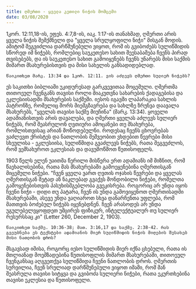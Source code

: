 ```yaml
---
title: ღმერთი - ყველა კეთილი ნიჭის მომცემი
date: 03/08/2020
---
```


1კორ. 12:11,18-ის, ეფეს. 4:7,8-ის, იაკ. 1:17-ის თანახმად, ღმერთი არის ყველა ნიჭის შემქმნელი და "ყველა სრულყოფილი ნიჭი" მისგან მოდის. ამიტომ შეგვიძლია დარწმუნებული ვიყოთ, რომ ის გვიბოძებს სულიწმიდის სწორედ იმ ნიჭებს, რომლებიც საუკეთესო სახით შეესაბამება ჩვენს პირად თვისებებს, და ის საუკეთესო სახით გამოიყენებს ჩვენს უნარებს მისი საქმის მიმართ მსახურებისთვის და მისი სახელის განსადიდებლად.

`წაიკითხეთ მარკ. 13:34 და 1კორ. 12:11. ვის აძლევს ღმერთი სულიერ ნიჭებს?`

ეს საკითხი ბიბლიაში უკიდურესად გარკვევითაა მოცემული. ღმერთმა თითოეულ ჩვენგანს თავისი როლი მიაკუთვნა სახარების ქადაგებისა და ეკლესიისადმი მსახურების საქმეში. იესოს იგავში ლაპარაკია სახლის პატრონზე, რომელიც შორს მიემგზავრება და სახლზე ზრუნვა დაავალა მსახურებს, "ყველას თავისი საქმე მიუჩინა" (მარკ. 13:34). ყოველი ადამიანისთვის არის დავალება, და ღმერთი ყველას აძლევს სულიერ ნიჭებს, რომ შეასრულონ ღვთიური ამოცანები თუ მსახურება, რომლისთვისაც არიან მოწოდებულნი. როდესაც ჩვენს ცხოვრებას ვაძლევთ ქრისტეს და ნათლობის მეშვეობით ვხდებით წევრები მისი სხეულისა - ეკლესიისა, სულიწმიდა გვაძლევს ნიჭებს, რათა შეგვეძლოს, რომ ვემსახუროთ ეკლესიას და დავუმოწმოთ წუთისოფელს.

1903 წელს ელენ უაითმა წერილი მისწერა ერთ ადამიანს იმ მიზნით, რომ წაეხალისებინა, რათა მას მსახურებაში გამოეყენებინა ღმერთისგან მიცემული ნიჭები. "ჩვენ ყველა ვართ ღვთის ოჯახის წევრები და ყველას ღმერთისგან მეტად ან ნაკლებად გვაქვს მონდობილი ნიჭები, რომელთა გამოყენებისთვის პასუხისმგებლობა გვეკისრება. როგორიც არ უნდა იყოს ჩვენი ნიჭი - დიდი თუ პატარა, ჩვენ ის უნდა გამოვიყენოთ ღმერთისადმი მსახურებაში, ასევე უნდა ვაღიაროთ სხვა დანარჩენთა უფლება, რომ მათთვის ბოძებულ ნიჭებს იყენებდნენ. ჩვენ არასოდეს არ უნდა უგულებელვყოფდეთ უმცირეს ფიზიკურ, ინტელექტუალურ თუ სულიერ რესურსსაც კი" (Letter 260, December 2, 1903).

`წაიკითხეთ საქმე. 10:36-38; მათ. 3:16,17 და საქმე. 2:38-42. რას გვეუბნება ეს ტექსტები ადამიანის მიერ სულიწმიდის ნიჭის მიღების შესახებ მისი ნათლობის დროს?`

მსგავსად იმისა, როგორც იესო სულიწმიდის მიერ იქნა ცხებული, რათა ის მთლიანად მოემზადებინა წუთისოფლის მიმართ მსახურებაში, თითოეულ ჩვენგანსაც აღგვეთქვა სულიწმიდა ჩვენი ნათლობის დროს. ღმერთის სურვილია, ჩვენ სრულიად დარწმუნებული ვიყოთ იმაში, რომ მან შეასრულა თავისი სიტყვა და გვიბოძა სულიერი ნიჭები, რათა ეკურთხებინა თავისი ეკლესია და წუთისოფელი.